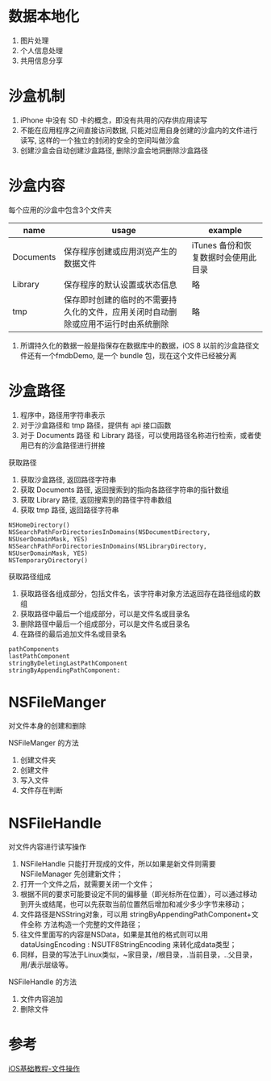 # 数据本地化

1. 图片处理
2. 个人信息处理
3. 共用信息分享

# 沙盒机制

1. iPhone 中没有 SD 卡的概念，即没有共用的闪存供应用读写
2. 不能在应用程序之间直接访问数据, 只能对应用自身创建的沙盒内的文件进行读写, 这样的一个独立的封闭的安全的空间叫做沙盒
3. 创建沙盒会自动创建沙盒路径, 删除沙盒会地洞删除沙盒路径

# 沙盒内容

每个应用的沙盒中包含3个文件夹

| name      | usage                                                                | example |
| --------- | -------------------------------------------------------------------- | ------- |
| Documents | 保存程序创建或应用浏览产生的数据文件                                       | iTunes 备份和恢复数据时会使用此目录 |
| Library   | 保存程序的默认设置或状态信息                                              | 略 |
| tmp       | 保存即时创建的临时的不需要持久化的文件，应用关闭时自动删除或应用不运行时由系统删除 | 略 |

1. 所谓持久化的数据一般是指保存在数据库中的数据，iOS 8 以前的沙盒路径文件还有一个fmdbDemo, 是一个 bundle 包，现在这个文件已经被分离

# 沙盒路径

1. 程序中，路径用字符串表示
2. 对于沙盒路径和 tmp 路径，提供有 api 接口函数
3. 对于 Documents 路径 和 Library 路径，可以使用路径名称进行检索，或者使用已有的沙盒路径进行拼接

获取路径

1. 获取沙盒路径, 返回路径字符串
2. 获取 Documents 路径, 返回搜索到的指向各路径字符串的指针数组
3. 获取 Library 路径, 返回搜索到的路径字符串数组
4. 获取 tmp 路径, 返回路径字符串

```
NSHomeDirectory()
NSSearchPathForDirectoriesInDomains(NSDocumentDirectory, NSUserDomainMask, YES)
NSSearchPathForDirectoriesInDomains(NSLibraryDirectory, NSUserDomainMask, YES)
NSTemporaryDirectory()
```

获取路径组成

1. 获取路径各组成部分，包括文件名，该字符串对象方法返回存在路径组成的数组
2. 获取路径中最后一个组成部分，可以是文件名或目录名
3. 删除路径中最后一个组成部分，可以是文件名或目录名
4. 在路径的最后追加文件名或目录名

```
pathComponents
lastPathComponent
stringByDeletingLastPathComponent
stringByAppendingPathComponent:
```

# NSFileManger

对文件本身的创建和删除

NSFileManger 的方法

1. 创建文件夹
2. 创建文件
3. 写入文件
4. 文件存在判断

# NSFileHandle

对文件内容进行读写操作

1. NSFileHandle 只能打开现成的文件，所以如果是新文件则需要 NSFileManager 先创建新文件；
2. 打开一个文件之后，就需要关闭一个文件；
3. 根据不同的要求可能要设定不同的偏移量（即光标所在位置），可以通过移动到开头或结尾，也可以先获取当前位置然后增加和减少多少字节来移动；
4. 文件路径是NSString对象，可以用 stringByAppendingPathComponent+文件全称 方法构造一个完整的文件路径；
5. 往文件里面写的内容是NSData，如果是其他的格式则可以用 dataUsingEncoding : NSUTF8StringEncoding 来转化成data类型；
6. 同样，目录的写法于Linux类似，~家目录，/根目录，.当前目录，..父目录，用/表示层级等。

NSFileHandle 的方法

1. 文件内容追加
2. 删除文件

# 参考

[iOS基础教程-文件操作](http://www.imooc.com/learn/655)
